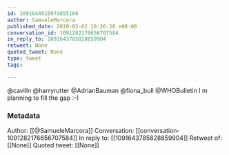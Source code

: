```yaml
---
id: 1091644010974855168
author: SamueleMarcora
published_date: 2019-02-02 10:26:28 +00:00
conversation_id: 1091282176656707584
in_reply_to: 1091643785828859904
retweet: None
quoted_tweet: None
type: tweet
tags:

---
```


@cavilln @harryrutter @AdrianBauman @fiona_bull @WHOBulletin I m planning to fill the gap :-)

### Metadata

Author: [[@SamueleMarcora]]
Conversation: [[conversation-1091282176656707584]]
In reply to: [[1091643785828859904]]
Retweet of: [[None]]
Quoted tweet: [[None]]
